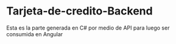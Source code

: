 # Tarjeta-de-credito-Backend

Esta es la parte generada en C# por medio de API para luego ser consumida en Angular
